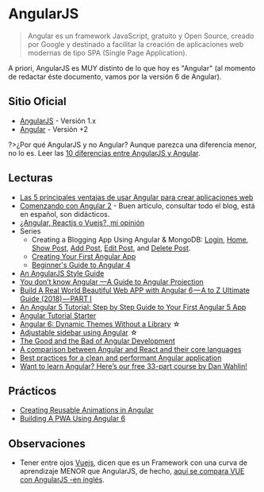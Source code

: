 # AngularJS

>Angular es un framework JavaScript, gratuito y Open Source, creado por Google y destinado a facilitar la creación de aplicaciones web modernas de tipo SPA (Single Page Application).

A priori, AngularJS es MUY distinto de lo que hoy es "Angular" (al momento de redactar éste documento, vamos por la versión 6 de Angular).

## Sitio Oficial

- [AngularJS](https://angularjs.org/) - Versión 1.x
- [Angular](https://angular.io/) - Versión +2 

?>¿Por qué AngularJS y no Angular? Aunque parezca una diferencia menor, no lo es. Leer las [10 diferencias entre AngularJS y Angular](https://www.campusmvp.es/recursos/post/las-10-principales-diferencias-entre-angularjs-y-angular.aspx).

## Lecturas

- [Las 5 principales ventajas de usar Angular para crear aplicaciones web](https://www.campusmvp.es/recursos/post/las-5-principales-ventajas-de-usar-angular-para-crear-aplicaciones-web.aspx)
- [Comenzando con Angular 2](https://blog.ng-classroom.com/blog/ionic2/angular2/) - Buen artículo, consultar todo el blog, está en español, son didácticos.
- [¿Angular, Reactjs o Vuejs?, mi opinión](https://www.uno-de-piera.com/angular-reactjs-vuejs/)
- Series
  - Creating a Blogging App Using Angular & MongoDB: [Login](https://code.tutsplus.com/tutorials/creating-a-blogging-app-using-angular-mongodb-login--cms-30125), [Home](https://code.tutsplus.com/tutorials/creating-a-blogging-app-using-angular-mongodb-home--cms-30129), [Show Post](https://code.tutsplus.com/tutorials/creating-a-blogging-app-using-angular-mongodb-show-post--cms-30140), [Add Post](https://code.tutsplus.com/tutorials/creating-a-blogging-app-using-angular-mongodb-add-post--cms-30151), [Edit Post](https://code.tutsplus.com/tutorials/creating-a-blogging-app-using-angular-mongodb-edit-post--cms-30173), and [Delete Post](https://code.tutsplus.com/tutorials/creating-a-blogging-app-using-angular-mongodb-delete-post--cms-30187). 
  - [Creating Your First Angular App](https://code.tutsplus.com/series/creating-your-first-angular-app--cms-1248)
  - [Beginner's Guide to Angular 4](https://code.tutsplus.com/series/beginners-guide-to-angular-4--cms-1244)
- [An AngularJS Style Guide](https://google.github.io/styleguide/angularjs-google-style.html)
- [You don’t know Angular —A Guide to Angular Projection](https://medium.com/coding-blocks/you-dont-know-angular-a-guide-to-angular-projection-7bef2ea66db0)
- [Build A Real World Beautiful Web APP with Angular 6 — A to Z Ultimate Guide (2018) — PART I](https://medium.com/@hamedbaatour/build-a-real-world-beautiful-web-app-with-angular-6-a-to-z-ultimate-guide-2018-part-i-e121dd1d55e)
- [An Angular 5 Tutorial: Step by Step Guide to Your First Angular 5 App](https://www.toptal.com/angular/angular-5-tutorial)
- [Angular Tutorial Starter](https://grokonez.com/angular-tutorial#Angular_Starter)
- [Angular 6: Dynamic Themes Without a Library](https://medium.com/atom-platform/angular-6-dynamic-themes-without-a-library-c21dfb2cb580) ☆
- [Adjustable sidebar using Angular](https://medium.com/@nicuvlad89/adjustable-sidebar-using-angular-76a77b02d169) ☆
- [The Good and the Bad of Angular Development](https://medium.com/@AltexSoft/the-good-and-the-bad-of-angular-development-b30220bf010a)
- [A comparison between Angular and React and their core languages](https://medium.freecodecamp.org/a-comparison-between-angular-and-react-and-their-core-languages-9de52f485a76)
- [Best practices for a clean and performant Angular application](https://medium.freecodecamp.org/best-practices-for-a-clean-and-performant-angular-application-288e7b39eb6f)
- [Want to learn Angular? Here’s our free 33-part course by Dan Wahlin!](https://medium.freecodecamp.org/want-to-learn-angular-heres-our-free-33-part-course-by-dan-wahlin-fc2ff27ab451)

## Prácticos

- [Creating Reusable Animations in Angular](https://netbasal.com/creating-reusable-animations-in-angular-6a2350d6191a)
- [Building A PWA Using Angular 6](https://www.smashingmagazine.com/2018/09/pwa-angular-6/)

## Observaciones

- Tener entre ojos [Vuejs](https://vuejs.org/), dicen que es un Framework con una curva de aprendizaje MENOR que AngularJS, de hecho, [aquí se compara VUE con AngularJS -en inglés](https://vuejs.org/v2/guide/comparison.html#AngularJS-Angular-1).
